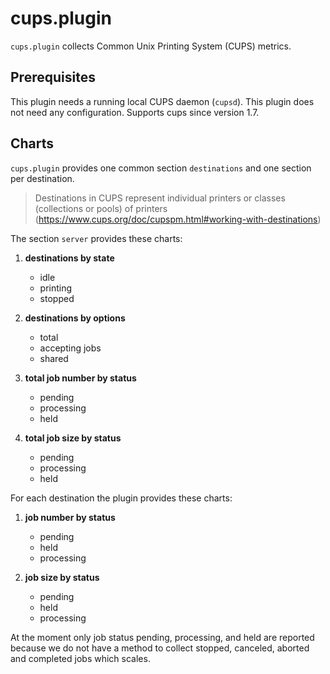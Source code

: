 <!--
---
title: "cups.plugin"
custom_edit_url: https://github.com/netdata/netdata/edit/master/collectors/cups.plugin/README.md
---
-->

# cups.plugin

`cups.plugin` collects Common Unix Printing System (CUPS) metrics.

## Prerequisites

This plugin needs a running local CUPS daemon (`cupsd`). This plugin does not need any configuration. Supports cups since version 1.7.

## Charts

`cups.plugin` provides one common section `destinations` and one section per destination. 

> Destinations in CUPS represent individual printers or classes (collections or pools) of printers (<https://www.cups.org/doc/cupspm.html#working-with-destinations>)

The section `server` provides these charts:

1.  **destinations by state**

    -   idle
    -   printing
    -   stopped

2.  **destinations by options**

    -   total
    -   accepting jobs
    -   shared

3.  **total job number by status**

    -   pending
    -   processing
    -   held

4.  **total job size by status**

    -   pending
    -   processing
    -   held

For each destination the plugin provides these charts:

1.  **job number by status**

    -   pending
    -   held
    -   processing

2.  **job size by status**

    -   pending
    -   held
    -   processing

At the moment only job status pending, processing, and held are reported because we do not have a method to collect stopped, canceled, aborted and completed jobs which scales.
